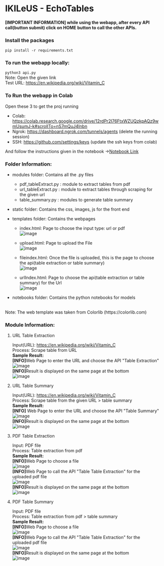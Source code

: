 # IKILeUS - EchoTables
#### [IMPORTANT INFORMATION] while using the webapp, after every API call(button submit) click on HOME button to call the other APIs.

### Install the packages
``` pip install -r requirements.txt ```

### To run the webapp locally:
``` python3 api.py ``` <br>
Note: Open the given link <br>
Test URL: https://en.wikipedia.org/wiki/Vitamin_C

### To Run the webapp in Colab
Open these 3 to get the proj running
- Colab: https://colab.research.google.com/drive/12rdPr2I76FtxWZUQzkpAQz9wmUsumJ-k#scrollTo=nS7mQuJ4Inbn
- Ngrok: https://dashboard.ngrok.com/tunnels/agents (delete the running session)
- SSH: https://github.com/settings/keys (update the ssh keys from colab)

And follow the instructions given in the notebook ->[Notebook Link](https://colab.research.google.com/drive/12rdPr2I76FtxWZUQzkpAQz9wmUsumJ-k?usp=sharing)

### Folder Information:
- modules folder: Contains all the .py files
  - pdf_tableExtract.py : module to extract tables from pdf
  - url_tableExtract.py : module to extract tables through scraping for the given url
  - table_summary.py : modules to generate table summary
- static folder: Contains the css, images, js for the front end
- templates folder: Contains the webpages
  - index.html: Page to choose the input type: url or pdf <br>
    ![image](https://github.com/user-attachments/assets/46cc0c21-49f7-432d-8784-33871d95f18a)

  - upload.html: Page to upload the File<br>
  ![image](https://github.com/user-attachments/assets/142c915c-3579-45e6-9347-6eff2727f2e5)

  - fileindex.html: Once the file is uploaded, this is the page to choose the api(table extraction or table summary) <br>
  ![image](https://github.com/user-attachments/assets/69d6ed99-caa6-4123-b13b-ef9abd4c67c8)

  - urlIndex.html: Page to choose the api(table extraction or table summary) for the Url <br>
  ![image](https://github.com/user-attachments/assets/65898cff-bf46-4354-aeb6-95adfeea2de8)

- notebooks folder: Contains the python notebooks for models
<br>
Note: The web template was taken from Colorlib (https://colorlib.com)

### Module Information:
1. URL Table Extraction

   Input(URL): https://en.wikipedia.org/wiki/Vitamin_C <br>
   Process: Scrape table from URL <br>
   <b>Sample Result:</b> <br>
   <b>[INFO]</b>Web Page to enter the URL and choose the API "Table Extraction" <br>
   ![image](https://github.com/user-attachments/assets/3055601a-34f9-4026-b5e4-6f8e270d68a5) <br>
   <b>[INFO]</b>Result is displayed on the same page at the bottom <br>
   ![image](https://github.com/user-attachments/assets/78ce2fba-9db0-4e41-911b-9fe5393eb9cd)


3. URL Table Summary

   Input(URL): https://en.wikipedia.org/wiki/Vitamin_C <br>
   Process: Scrape table from the given URL > table summary<br>
   <b>Sample Result: </b><br>
    <b>[INFO]</b> Web Page to enter the URL and choose the API "Table Summary" <br>
   ![image](https://github.com/user-attachments/assets/0dc20ae0-9c3c-4833-b7bb-21a98a0b5cbf) <br>
   <b>[INFO]</b>Result is displayed on the same page at the bottom <br>
   ![image](https://github.com/user-attachments/assets/5ebc47ff-120f-473e-a613-87bf05d9858b)

   
5. PDF Table Extraction
   
   Input: PDF file<br>
   Process: Table extraction from pdf<br>
   <b>Sample Result: </b><br>
    <b>[INFO]</b>Web Page to choose a file<br>
   ![image](https://github.com/user-attachments/assets/5a68f672-ad5b-4a6a-8d5a-e4c27e408a55)
   <br> <b>[INFO]</b>Web Page to call the API "Table Table Extraction" for the uploaded pdf file <br>
   ![image](https://github.com/user-attachments/assets/0d0b2120-66e5-40c2-a4ef-52fecc9afbab)
   <br> <b>[INFO]</b>Result is displayed on the same page at the bottom <br>
   ![image](https://github.com/user-attachments/assets/c5518f1e-20ce-4717-ac2d-927b05e415b0)

  
   
7. PDF Table Summary
   
   Input: PDF file<br>
   Process: Table extraction from pdf > table summary<br>
    <b>Sample Result: </b><br>
    <b>[INFO]</b>Web Page to choose a file<br>
   ![image](https://github.com/user-attachments/assets/5a68f672-ad5b-4a6a-8d5a-e4c27e408a55)
   <br><b>[INFO]</b>Web Page to call the API "Table Table Extraction" for the uploaded pdf file <br>
   ![image](https://github.com/user-attachments/assets/45ea7573-05ce-4f21-856a-52e21031ad09)
   <br> <b>[INFO]</b>Result is displayed on the same page at the bottom <br>
   ![image](https://github.com/user-attachments/assets/63dab8a5-43cc-45e2-a51a-ee2c2813f9a7)

   

